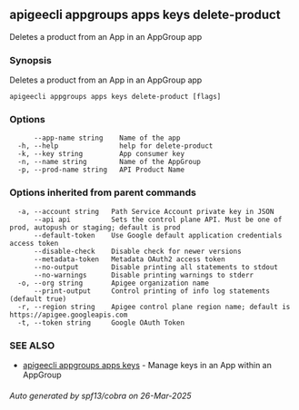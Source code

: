 ## apigeecli appgroups apps keys delete-product

Deletes a product from an App in an AppGroup app

### Synopsis

Deletes a product from an App in an AppGroup app

```
apigeecli appgroups apps keys delete-product [flags]
```

### Options

```
      --app-name string    Name of the app
  -h, --help               help for delete-product
  -k, --key string         App consumer key
  -n, --name string        Name of the AppGroup
  -p, --prod-name string   API Product Name
```

### Options inherited from parent commands

```
  -a, --account string   Path Service Account private key in JSON
      --api api          Sets the control plane API. Must be one of prod, autopush or staging; default is prod
      --default-token    Use Google default application credentials access token
      --disable-check    Disable check for newer versions
      --metadata-token   Metadata OAuth2 access token
      --no-output        Disable printing all statements to stdout
      --no-warnings      Disable printing warnings to stderr
  -o, --org string       Apigee organization name
      --print-output     Control printing of info log statements (default true)
  -r, --region string    Apigee control plane region name; default is https://apigee.googleapis.com
  -t, --token string     Google OAuth Token
```

### SEE ALSO

* [apigeecli appgroups apps keys](apigeecli_appgroups_apps_keys.md)	 - Manage keys in an App within an AppGroup

###### Auto generated by spf13/cobra on 26-Mar-2025
